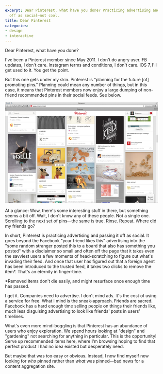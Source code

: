 ```yaml
---
excerpt: Dear Pinterest, what have you done? Practicing advertising and passing it
  off as social—not cool.
title: Dear Pinterest
categories:
- design
- interactive
---
```


Dear Pinterest, what have you done?

I've been a Pinterest member since May 2011. I don't do angry  user. FB updates, I don't care. Instagram terms and conditions, I don't care. iOS 7, I'll get used to it. You get the point.

But this one gets under my skin. Pinterest is "planning for the future [of] promoting pins." Planning could mean any number of things, but in this case, it means that Pinterest members now enjoy a large dumping of non-friend recommended pins in their social feeds. See below.

![](09/pinterest.jpg)

At a glance: Wow, there's some interesting stuff in there, but something seems a bit off. Wait, I don't know any of these people. Not a single one. Scrolling to the next set of pins—the same is true. Rinse. Repeat. Where did my friends go?

In short, Pinterest is practicing advertising and passing it off as social. It goes beyond the Facebook "your friend likes this" advertising into the "some random stranger posted this to a board that also has something you posted" with a disclaimer so small and often off the page that it takes even the savviest users a few moments of head-scratching to figure out what's invading their feed. And once that user has figured out that a foreign agent has been introduced to the trusted feed, it takes two clicks to remove the item*. That's an eternity in finger-time.

*Removed items don't die easily, and might resurface once enough time has passed.

I get it. Companies need to advertise. I don't mind ads. It's the cost of using a service for free. What I mind is the sneak-approach. Friends are sacred. Facebook has a hard enough time selling people on things their friends like, much less disguising advertising to look like friends' posts in users' timelines.

What's even more mind-boggling is that Pinterest has an abundance of users who enjoy exploration. We spend hours looking at "design" and "gardening" not searching for anything in particular. This is the opportunity! Serve up recommended items here, where I'm browsing hoping to find that perfect product I had no idea existed but desperately need.

But maybe that was too easy or obvious. Instead, I now find myself now looking for _who_ pinned rather than _what_ was pinned—bad news for a content aggregation site.
